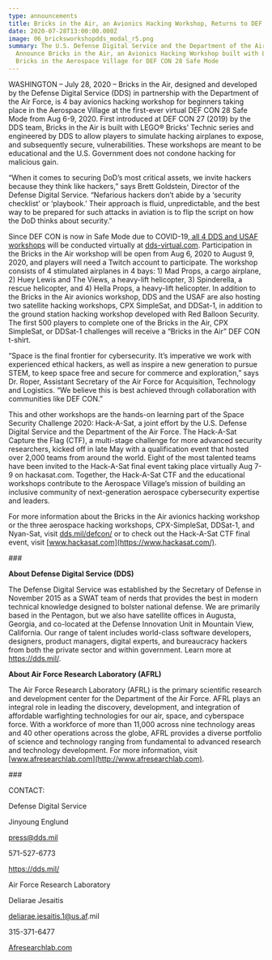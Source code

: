 ```yaml
---
type: announcements
title: Bricks in the Air, an Avionics Hacking Workshop, Returns to DEF CON 28
date: 2020-07-28T13:00:00.000Z
image: 06_bricksworkshopdds_modal_r5.png
summary: The U.S. Defense Digital Service and the Department of the Air Force
  Announce Bricks in the Air, an Avionics Hacking Workshop built with LEGO®
  Bricks in the Aerospace Village for DEF CON 28 Safe Mode
---
```

WASHINGTON – July 28, 2020 – Bricks in the Air, designed and developed by the Defense Digital Service (DDS) in partnership with the Department of the Air Force, is 4 bay avionics hacking workshop for beginners taking place in the Aerospace Village at the first-ever virtual DEF CON 28 Safe Mode from Aug 6-9, 2020. First introduced at DEF CON 27 (2019) by the DDS team, Bricks in the Air is built with LEGO® Bricks’ Technic series and engineered by DDS to allow players to simulate hacking airplanes to expose, and subsequently secure, vulnerabilities. These workshops are meant to be educational and the U.S. Government does not condone hacking for malicious gain.

“When it comes to securing DoD’s most critical assets, we invite hackers because they think like hackers,” says Brett Goldstein, Director of the Defense Digital Service. “Nefarious hackers don’t abide by a ‘security checklist’ or ‘playbook.’ Their approach is fluid, unpredictable, and the best way to be prepared for such attacks in aviation is to flip the script on how the DoD thinks about security.”

Since DEF CON is now in Safe Mode due to COVID-19,[ all 4 DDS and USAF workshops](https://dds.mil/defcon/) will be conducted virtually at [dds-virtual.com](http://dds-virtual.com). Participation in the Bricks in the Air workshop will be open from Aug 6, 2020 to August 9, 2020, and players will need a Twitch account to participate. The workshop consists of 4 stimulated airplanes in 4 bays: 1) Mad Props, a cargo airplane, 2) Huey Lewis and The Views, a heavy-lift helicopter, 3) Spinderella, a rescue helicopter, and 4) Hella Props, a heavy-lift helicopter. In addition to the Bricks in the Air avionics workshop, DDS and the USAF are also hosting two satellite hacking workshops, CPX SimpleSat, and DDSat-1, in addition to the ground station hacking workshop developed with Red Balloon Security. The first 500 players to complete one of the Bricks in the Air, CPX SimpleSat, or DDSat-1 challenges will receive a “Bricks in the Air” DEF CON t-shirt.

“Space is the final frontier for cybersecurity. It’s imperative we work with experienced ethical hackers, as well as inspire a new generation to pursue STEM, to keep space free and secure for commerce and exploration,” says Dr. Roper, Assistant Secretary of the Air Force for Acquisition, Technology and Logistics. “We believe this is best achieved through collaboration with communities like DEF CON.”

This and other workshops are the hands-on learning part of the Space Security Challenge 2020: Hack-A-Sat, a joint effort by the U.S. Defense Digital Service and the Department of the Air Force. The Hack-A-Sat Capture the Flag (CTF), a multi-stage challenge for more advanced security researchers, kicked off in late May with a qualification event that hosted over 2,000 teams from around the world. Eight of the most talented teams have been invited to the Hack-A-Sat final event taking place virtually Aug 7-9 on hackasat.com. Together, the Hack-A-Sat CTF and the educational workshops contribute to the Aerospace Village’s mission of building an inclusive community of next-generation aerospace cybersecurity expertise and leaders.

For more information about the Bricks in the Air avionics hacking workshop or the three aerospace hacking workshops, CPX-SimpleSat, DDSat-1, and Nyan-Sat, visit [dds.mil/defcon/](https://dds.mil/defcon/) or to check out the Hack-A-Sat CTF final event, visit [www.hackasat.com](https://www.hackasat.com/).





\###



**About Defense Digital Service (DDS)**

The Defense Digital Service was established by the Secretary of Defense in November 2015 as a SWAT team of nerds that provides the best in modern technical knowledge designed to bolster national defense. We are primarily based in the Pentagon, but we also have satellite offices in Augusta, Georgia, and co-located at the Defense Innovation Unit in Mountain View, California. Our range of talent includes world-class software developers, designers, product managers, digital experts, and bureaucracy hackers from both the private sector and within government. Learn more at <https://dds.mil/>.





**About Air Force Research Laboratory (AFRL)**

The Air Force Research Laboratory (AFRL) is the primary scientific research and development center for the Department of the Air Force. AFRL plays an integral role in leading the discovery, development, and integration of affordable warfighting technologies for our air, space, and cyberspace force. With a workforce of more than 11,000 across nine technology areas and 40 other operations across the globe, AFRL provides a diverse portfolio of science and technology ranging from fundamental to advanced research and technology development. For more information, visit [www.afresearchlab.com](http://www.afresearchlab.com).





\###





CONTACT:



Defense Digital Service

Jinyoung Englund

press@dds.mil

571-527-6773

<https://dds.mil/>





Air Force Research Laboratory

Deliarae Jesaitis

[deliarae.jesaitis.1@us.af](http://deliarae.jesaitis.1@us.af.mil).mil

315-371-6477

[Afresearchlab.com](https://afresearchlab.com/)